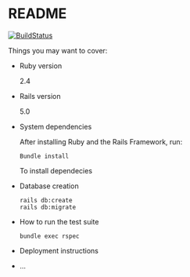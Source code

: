 # README

[![BuildStatus](https://travis-ci.org/PI2-FWX13/FW-X13.svg?branch=devel)](https://travis-ci.org/PI2-FWX13/FW-X13.svg)

Things you may want to cover:

* Ruby version

  2.4

* Rails version

  5.0

* System dependencies

  After installing Ruby and the Rails Framework, run:
  ```
  Bundle install
  ```
  To install dependecies

* Database creation

  ```
  rails db:create
  rails db:migrate
  ```

* How to run the test suite
  ```
  bundle exec rspec
  ```
* Deployment instructions

* ...
